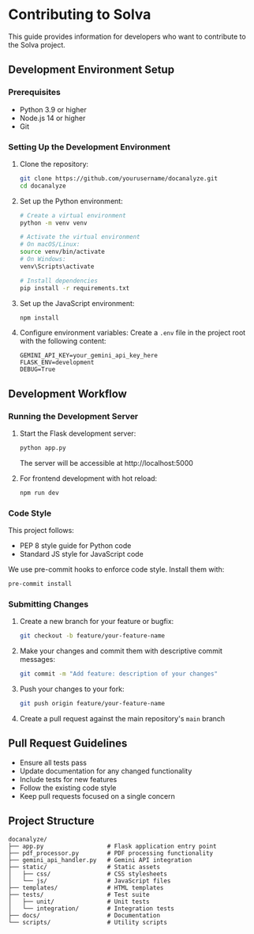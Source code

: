 # Contributing to Solva

This guide provides information for developers who want to contribute to the Solva project.

## Development Environment Setup

### Prerequisites

- Python 3.9 or higher
- Node.js 14 or higher
- Git

### Setting Up the Development Environment

1. Clone the repository:
   ```bash
   git clone https://github.com/yourusername/docanalyze.git
   cd docanalyze
   ```

2. Set up the Python environment:
   ```bash
   # Create a virtual environment
   python -m venv venv

   # Activate the virtual environment
   # On macOS/Linux:
   source venv/bin/activate
   # On Windows:
   venv\Scripts\activate

   # Install dependencies
   pip install -r requirements.txt
   ```

3. Set up the JavaScript environment:
   ```bash
   npm install
   ```

4. Configure environment variables:
   Create a `.env` file in the project root with the following content:
   ```
   GEMINI_API_KEY=your_gemini_api_key_here
   FLASK_ENV=development
   DEBUG=True
   ```

## Development Workflow

### Running the Development Server

1. Start the Flask development server:
   ```bash
   python app.py
   ```
   The server will be accessible at http://localhost:5000

2. For frontend development with hot reload:
   ```bash
   npm run dev
   ```

### Code Style

This project follows:
- PEP 8 style guide for Python code
- Standard JS style for JavaScript code

We use pre-commit hooks to enforce code style. Install them with:
```bash
pre-commit install
```

### Submitting Changes

1. Create a new branch for your feature or bugfix:
   ```bash
   git checkout -b feature/your-feature-name
   ```

2. Make your changes and commit them with descriptive commit messages:
   ```bash
   git commit -m "Add feature: description of your changes"
   ```

3. Push your changes to your fork:
   ```bash
   git push origin feature/your-feature-name
   ```

4. Create a pull request against the main repository's `main` branch

## Pull Request Guidelines

- Ensure all tests pass
- Update documentation for any changed functionality
- Include tests for new features
- Follow the existing code style
- Keep pull requests focused on a single concern

## Project Structure

```
docanalyze/
├── app.py                  # Flask application entry point
├── pdf_processor.py        # PDF processing functionality
├── gemini_api_handler.py   # Gemini API integration
├── static/                 # Static assets
│   ├── css/                # CSS stylesheets
│   └── js/                 # JavaScript files
├── templates/              # HTML templates
├── tests/                  # Test suite
│   ├── unit/               # Unit tests
│   └── integration/        # Integration tests
├── docs/                   # Documentation
└── scripts/                # Utility scripts
```